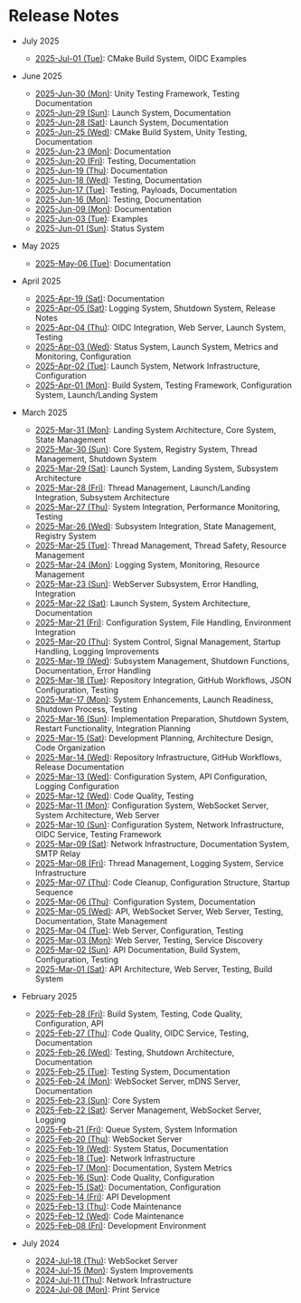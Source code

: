 # Release Notes

<!--
CRITICAL INSTRUCTIONS

Step 1: Gather Changes
- Use git log to list ALL changed files for the day with the numbers representing the number of lines added or removed:
  ```
  git log --since="2025-04-04 00:00" --until="2025-04-04 23:59" --numstat --pretty=format: | awk '{add[$3]+=$1; del[$3]+=$2} END {for (f in add) printf "%d\t%d\t%s\n", add[f], del[f], f}' | sort -rn
  ```
- Group files by subsystem/component
- For each significant component, examine detailed changes. Please request one file at a time as these can be quite large.
- Any file with more than 25 lines changed should guarantee an entry in the release notes, though lesser changes could qualify
  ```
  git log --since="YYYY-MM-DD 00:00" --until="YYYY-MM-DD 23:59" -p -- path/to/component
  ```

Step 2: Document Changes
- Keep entries concise and factual
- Focus on WHAT changed, not WHY
- Avoid marketing language ("comprehensive", "robust", etc.)
- Include links to key source files (2-3 per major change)
- Group related changes under clear topic headings

Step 3: Structure Format
- Start with topic heading (e.g., "WebSocket Server:", "Testing:")
- List specific changes as bullet points
- Include links to significant files in bullet points
- Example:
  ```
  Memory:
  - Added cleanup handlers [src/landing/landing.c]
  - Enhanced resource tracking [src/utils/utils.c]
  ```

Step 4: Quality Checks
- Verify all major changes are documented
- Ensure links point to actual changed files
- Confirm grouping is logical
- Remove any speculation or marketing language
- Keep focus on technical changes

Remember:
- This is a technical record, not marketing
- Every statement should be backed by commit evidence
- Include links to 2-3 key files per major change
- Group by topic to maintain clarity
-->

- July 2025
  - [2025-Jul-01 (Tue)](docs/releases/2025-07/2025-07-01.md): CMake Build System, OIDC Examples

- June 2025
  - [2025-Jun-30 (Mon)](docs/releases/2025-06/2025-06-30.md): Unity Testing Framework, Testing Documentation
  - [2025-Jun-29 (Sun)](docs/releases/2025-06/2025-06-29.md): Launch System, Documentation
  - [2025-Jun-28 (Sat)](docs/releases/2025-06/2025-06-28.md): Launch System, Documentation
  - [2025-Jun-25 (Wed)](docs/releases/2025-06/2025-06-25.md): CMake Build System, Unity Testing, Documentation
  - [2025-Jun-23 (Mon)](docs/releases/2025-06/2025-06-23.md): Documentation
  - [2025-Jun-20 (Fri)](docs/releases/2025-06/2025-06-20.md): Testing, Documentation
  - [2025-Jun-19 (Thu)](docs/releases/2025-06/2025-06-19.md): Documentation
  - [2025-Jun-18 (Wed)](docs/releases/2025-06/2025-06-18.md): Testing, Documentation
  - [2025-Jun-17 (Tue)](docs/releases/2025-06/2025-06-17.md): Testing, Payloads, Documentation
  - [2025-Jun-16 (Mon)](docs/releases/2025-06/2025-06-16.md): Testing, Documentation
  - [2025-Jun-09 (Mon)](docs/releases/2025-06/2025-06-09.md): Documentation
  - [2025-Jun-03 (Tue)](docs/releases/2025-06/2025-06-03.md): Examples
  - [2025-Jun-01 (Sun)](docs/releases/2025-06/2025-06-01.md): Status System

- May 2025
  - [2025-May-06 (Tue)](docs/releases/2025-05/2025-05-06.md): Documentation

- April 2025
  - [2025-Apr-19 (Sat)](docs/releases/2025-04/2025-04-19.md): Documentation
  - [2025-Apr-05 (Sat)](docs/releases/2025-04/2025-04-05.md): Logging System, Shutdown System, Release Notes
  - [2025-Apr-04 (Thu)](docs/releases/2025-04/2025-04-04.md): OIDC Integration, Web Server, Launch System, Testing
  - [2025-Apr-03 (Wed)](docs/releases/2025-04/2025-04-03.md): Status System, Launch System, Metrics and Monitoring, Configuration
  - [2025-Apr-02 (Tue)](docs/releases/2025-04/2025-04-02.md): Launch System, Network Infrastructure, Configuration
  - [2025-Apr-01 (Mon)](docs/releases/2025-04/2025-04-01.md): Build System, Testing Framework, Configuration System, Launch/Landing System
  
- March 2025
  - [2025-Mar-31 (Mon)](docs/releases/2025-03/2025-03-31.md): Landing System Architecture, Core System, State Management
  - [2025-Mar-30 (Sun)](docs/releases/2025-03/2025-03-30.md): Core System, Registry System, Thread Management, Shutdown System
  - [2025-Mar-29 (Sat)](docs/releases/2025-03/2025-03-29.md): Launch System, Landing System, Subsystem Architecture
  - [2025-Mar-28 (Fri)](docs/releases/2025-03/2025-03-28.md): Thread Management, Launch/Landing Integration, Subsystem Architecture
  - [2025-Mar-27 (Thu)](docs/releases/2025-03/2025-03-27.md): System Integration, Performance Monitoring, Testing
  - [2025-Mar-26 (Wed)](docs/releases/2025-03/2025-03-26.md): Subsystem Integration, State Management, Registry System
  - [2025-Mar-25 (Tue)](docs/releases/2025-03/2025-03-25.md): Thread Management, Thread Safety, Resource Management
  - [2025-Mar-24 (Mon)](docs/releases/2025-03/2025-03-24.md): Logging System, Monitoring, Resource Management
  - [2025-Mar-23 (Sun)](docs/releases/2025-03/2025-03-23.md): WebServer Subsystem, Error Handling, Integration
  - [2025-Mar-22 (Sat)](docs/releases/2025-03/2025-03-22.md): Launch System, System Architecture, Documentation
  - [2025-Mar-21 (Fri)](docs/releases/2025-03/2025-03-21.md): Configuration System, File Handling, Environment Integration
  - [2025-Mar-20 (Thu)](docs/releases/2025-03/2025-03-20.md): System Control, Signal Management, Startup Handling, Logging Improvements
  - [2025-Mar-19 (Wed)](docs/releases/2025-03/2025-03-19.md): Subsystem Management, Shutdown Functions, Documentation, Error Handling
  - [2025-Mar-18 (Tue)](docs/releases/2025-03/2025-03-18.md): Repository Integration, GitHub Workflows, JSON Configuration, Testing
  - [2025-Mar-17 (Mon)](docs/releases/2025-03/2025-03-17.md): System Enhancements, Launch Readiness, Shutdown Process, Testing
  - [2025-Mar-16 (Sun)](docs/releases/2025-03/2025-03-16.md): Implementation Preparation, Shutdown System, Restart Functionality, Integration Planning
  - [2025-Mar-15 (Sat)](docs/releases/2025-03/2025-03-15.md): Development Planning, Architecture Design, Code Organization
  - [2025-Mar-14 (Wed)](docs/releases/2025-03/2025-03-14.md): Repository Infrastructure, GitHub Workflows, Release Documentation
  - [2025-Mar-13 (Wed)](docs/releases/2025-03/2025-03-13.md): Configuration System, API Configuration, Logging Configuration
  - [2025-Mar-12 (Wed)](docs/releases/2025-03/2025-03-12.md): Code Quality, Testing
  - [2025-Mar-11 (Mon)](docs/releases/2025-03/2025-03-11.md): Configuration System, WebSocket Server, System Architecture, Web Server
  - [2025-Mar-10 (Sun)](docs/releases/2025-03/2025-03-10.md): Configuration System, Network Infrastructure, OIDC Service, Testing Framework
  - [2025-Mar-09 (Sat)](docs/releases/2025-03/2025-03-09.md): Network Infrastructure, Documentation System, SMTP Relay
  - [2025-Mar-08 (Fri)](docs/releases/2025-03/2025-03-08.md): Thread Management, Logging System, Service Infrastructure
  - [2025-Mar-07 (Thu)](docs/releases/2025-03/2025-03-07.md): Code Cleanup, Configuration Structure, Startup Sequence
  - [2025-Mar-06 (Thu)](docs/releases/2025-03/2025-03-06.md): Configuration System, Documentation
  - [2025-Mar-05 (Wed)](docs/releases/2025-03/2025-03-05.md): API, WebSocket Server, Web Server, Testing, Documentation, State Management
  - [2025-Mar-04 (Tue)](docs/releases/2025-03/2025-03-04.md): Web Server, Configuration, Testing
  - [2025-Mar-03 (Mon)](docs/releases/2025-03/2025-03-03.md): Web Server, Testing, Service Discovery
  - [2025-Mar-02 (Sun)](docs/releases/2025-03/2025-03-02.md): API Documentation, Build System, Configuration, Testing
  - [2025-Mar-01 (Sat)](docs/releases/2025-03/2025-03-01.md): API Architecture, Web Server, Testing, Build System

- February 2025
  - [2025-Feb-28 (Fri)](docs/releases/2025-02/2025-02-28.md): Build System, Testing, Code Quality, Configuration, API
  - [2025-Feb-27 (Thu)](docs/releases/2025-02/2025-02-27.md): Code Quality, OIDC Service, Testing, Documentation
  - [2025-Feb-26 (Wed)](docs/releases/2025-02/2025-02-26.md): Testing, Shutdown Architecture, Documentation
  - [2025-Feb-25 (Tue)](docs/releases/2025-02/2025-02-25.md): Testing System, Documentation
  - [2025-Feb-24 (Mon)](docs/releases/2025-02/2025-02-24.md): WebSocket Server, mDNS Server, Documentation
  - [2025-Feb-23 (Sun)](docs/releases/2025-02/2025-02-23.md): Core System
  - [2025-Feb-22 (Sat)](docs/releases/2025-02/2025-02-22.md): Server Management, WebSocket Server, Logging
  - [2025-Feb-21 (Fri)](docs/releases/2025-02/2025-02-21.md): Queue System, System Information
  - [2025-Feb-20 (Thu)](docs/releases/2025-02/2025-02-20.md): WebSocket Server
  - [2025-Feb-19 (Wed)](docs/releases/2025-02/2025-02-19.md): System Status, Documentation
  - [2025-Feb-18 (Tue)](docs/releases/2025-02/2025-02-18.md): Network Infrastructure
  - [2025-Feb-17 (Mon)](docs/releases/2025-02/2025-02-17.md): Documentation, System Metrics
  - [2025-Feb-16 (Sun)](docs/releases/2025-02/2025-02-16.md): Code Quality, Configuration
  - [2025-Feb-15 (Sat)](docs/releases/2025-02/2025-02-15.md): Documentation, Configuration
  - [2025-Feb-14 (Fri)](docs/releases/2025-02/2025-02-14.md): API Development
  - [2025-Feb-13 (Thu)](docs/releases/2025-02/2025-02-13.md): Code Maintenance
  - [2025-Feb-12 (Wed)](docs/releases/2025-02/2025-02-12.md): Code Maintenance
  - [2025-Feb-08 (Fri)](docs/releases/2025-02/2025-02-08.md): Development Environment

- July 2024
  - [2024-Jul-18 (Thu)](docs/releases/2024-07/2024-07-18.md): WebSocket Server
  - [2024-Jul-15 (Mon)](docs/releases/2024-07/2024-07-15.md): System Improvements
  - [2024-Jul-11 (Thu)](docs/releases/2024-07/2024-07-11.md): Network Infrastructure
  - [2024-Jul-08 (Mon)](docs/releases/2024-07/2024-07-08.md): Print Service
